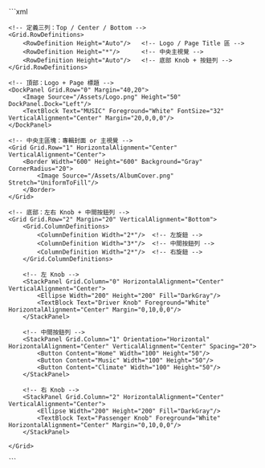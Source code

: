 ˋˋˋxml
<Grid Background="Black">

    <!-- 定義三列：Top / Center / Bottom -->
    <Grid.RowDefinitions>
        <RowDefinition Height="Auto"/>   <!-- Logo / Page Title 區 -->
        <RowDefinition Height="*"/>      <!-- 中央主視覺 -->
        <RowDefinition Height="Auto"/>   <!-- 底部 Knob + 按鈕列 -->
    </Grid.RowDefinitions>

    <!-- 頂部：Logo + Page 標題 -->
    <DockPanel Grid.Row="0" Margin="40,20">
        <Image Source="/Assets/Logo.png" Height="50" DockPanel.Dock="Left"/>
        <TextBlock Text="MUSIC" Foreground="White" FontSize="32" VerticalAlignment="Center" Margin="20,0,0,0"/>
    </DockPanel>

    <!-- 中央主區塊：專輯封面 or 主視覺 -->
    <Grid Grid.Row="1" HorizontalAlignment="Center" VerticalAlignment="Center">
        <Border Width="600" Height="600" Background="Gray" CornerRadius="20">
            <Image Source="/Assets/AlbumCover.png" Stretch="UniformToFill"/>
        </Border>
    </Grid>

    <!-- 底部：左右 Knob + 中間按鈕列 -->
    <Grid Grid.Row="2" Margin="20" VerticalAlignment="Bottom">
        <Grid.ColumnDefinitions>
            <ColumnDefinition Width="2*"/>  <!-- 左旋鈕 -->
            <ColumnDefinition Width="3*"/>  <!-- 中間按鈕列 -->
            <ColumnDefinition Width="2*"/>  <!-- 右旋鈕 -->
        </Grid.ColumnDefinitions>

        <!-- 左 Knob -->
        <StackPanel Grid.Column="0" HorizontalAlignment="Center" VerticalAlignment="Center">
            <Ellipse Width="200" Height="200" Fill="DarkGray"/>
            <TextBlock Text="Driver Knob" Foreground="White" HorizontalAlignment="Center" Margin="0,10,0,0"/>
        </StackPanel>

        <!-- 中間按鈕列 -->
        <StackPanel Grid.Column="1" Orientation="Horizontal" HorizontalAlignment="Center" VerticalAlignment="Center" Spacing="20">
            <Button Content="Home" Width="100" Height="50"/>
            <Button Content="Music" Width="100" Height="50"/>
            <Button Content="Climate" Width="100" Height="50"/>
        </StackPanel>

        <!-- 右 Knob -->
        <StackPanel Grid.Column="2" HorizontalAlignment="Center" VerticalAlignment="Center">
            <Ellipse Width="200" Height="200" Fill="DarkGray"/>
            <TextBlock Text="Passenger Knob" Foreground="White" HorizontalAlignment="Center" Margin="0,10,0,0"/>
        </StackPanel>

    </Grid>
</Grid>
ˋˋˋ
